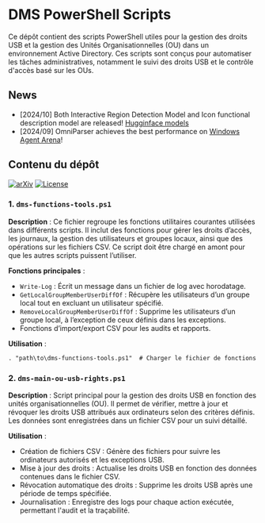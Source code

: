 # DMS PowerShell Scripts

Ce dépôt contient des scripts PowerShell utiles pour la gestion des droits USB et la gestion des Unités Organisationnelles (OU) dans un environnement Active Directory. Ces scripts sont conçus pour automatiser les tâches administratives, notamment le suivi des droits USB et le contrôle d'accès basé sur les OUs.

## News
- [2024/10] Both Interactive Region Detection Model and Icon functional description model are released! [Hugginface models](https://huggingface.co/microsoft/OmniParser)
- [2024/09] OmniParser achieves the best performance on [Windows Agent Arena](https://microsoft.github.io/WindowsAgentArena/)! 

## Contenu du dépôt

[![arXiv](https://img.shields.io/badge/Paper-green)](https://arxiv.org/abs/2408.00203)
[![License](https://img.shields.io/badge/License-MIT-yellow.svg)](https://opensource.org/licenses/MIT)

### 1. `dms-functions-tools.ps1`

**Description** : Ce fichier regroupe les fonctions utilitaires courantes utilisées dans différents scripts. Il inclut des fonctions pour gérer les droits d’accès, les journaux, la gestion des utilisateurs et groupes locaux, ainsi que des opérations sur les fichiers CSV. Ce script doit être chargé en amont pour que les autres scripts puissent l’utiliser.

**Fonctions principales** :
- `Write-Log` : Écrit un message dans un fichier de log avec horodatage.
- `GetLocalGroupMemberUserDiffOf` : Récupère les utilisateurs d’un groupe local tout en excluant un utilisateur spécifié.
- `RemoveLocalGroupMemberUserDiffOf` : Supprime les utilisateurs d’un groupe local, à l’exception de ceux définis dans les exceptions.
- Fonctions d’import/export CSV pour les audits et rapports.

**Utilisation** :

```
. "path\to\dms-functions-tools.ps1"  # Charger le fichier de fonctions
```


### 2. `dms-main-ou-usb-rights.ps1`

**Description** : Script principal pour la gestion des droits USB en fonction des unités organisationnelles (OU). Il permet de vérifier, mettre à jour et révoquer les droits USB attribués aux ordinateurs selon des critères définis. Les données sont enregistrées dans un fichier CSV pour un suivi détaillé.

**Utilisation** :

- Création de fichiers CSV : Génère des fichiers pour suivre les ordinateurs autorisés et les exceptions USB.
- Mise à jour des droits : Actualise les droits USB en fonction des données contenues dans le fichier CSV.
- Révocation automatique des droits : Supprime les droits USB après une période de temps spécifiée.
- Journalisation : Enregistre des logs pour chaque action exécutée, permettant l'audit et la traçabilité.



